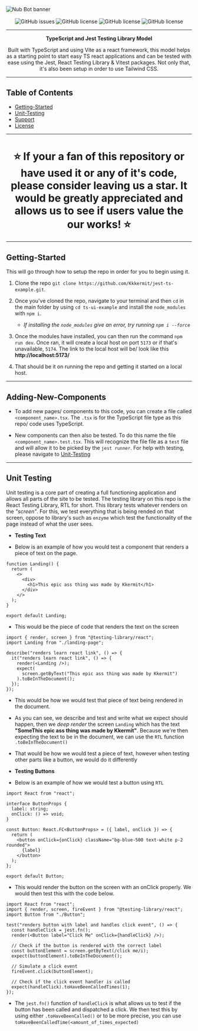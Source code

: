 <img align="center" alt="Nub Bot banner" src="https://i.postimg.cc/QCfKdk7C/ts-ui-img.png">

<p align="center">
<img align="center" alt="GitHub issues" src="https://img.shields.io/github/issues/Kkkermit/jest-ts-example?style=for-the-badge"> 
<img align="center" alt="GitHub license" src="https://img.shields.io/github/license/Kkkermit/jest-ts-example?style=for-the-badge">
<img align="center" alt="GitHub license" src="https://img.shields.io/github/stars/Kkkermit/jest-ts-example?style=for-the-badge">
<img align="center" alt="GitHub license" src="https://img.shields.io/github/forks/Kkkermit/jest-ts-example?style=for-the-badge">
</p>

<hr>

<p align="center"><strong>
TypeScript and Jest Testing Library Model
</strong></p>

<p align="center">
Built with TypeScript and using Vite as a react framework, this model helps as a starting point to start easy TS react applications and can be tested with ease using the Jest, React Testing Library & Vitest packages. Not only that, it's also been setup in order to use Tailwind CSS. 
</p>

<hr>

## Table of Contents

- [Getting-Started](#getting-started)
- [Unit-Testing](#unit-testing)
- [Support](#support)
- [License](#license)

<hr>

<h1 align="center"><strong>
⭐ If your a fan of this repository or have used it or any of it's code, please consider leaving us a star. It would be greatly appreciated and allows us to see if users value the our works! ⭐
</strong></h1>

<hr>

## Getting-Started

This will go through how to setup the repo in order for you to begin using it.

1.  Clone the repo `git clone https://github.com/Kkkermit/jest-ts-example.git`.
2.  Once you've cloned the repo, navigate to your terminal and then `cd` in the main folder by using `cd ts-ui-example` and install the `node_modules` with `npm i`.

    - _If installing the `node_modules` give an error, try running `npm i --force`_

3.  Once the modules have installed, you can then run the command `npm run dev`. Once ran, it will create a local host on port `5173` or if that's unavailable, `5174`. The link to the local host will be/ look like this **http://localhost:5173/**
4.  That should be it on running the repo and getting it started on a local host.

<hr>

## Adding-New-Components

- To add new pages/ components to this code, you can create a file called `<component_name>.tsx`. The `.tsx` is for the TypeScript file type as this repo/ code uses TypeScript.

- New components can then also be tested. To do this name the file `<component_name>.test.tsx`. This will recognize the file file as a `test` file and will allow it to be picked by the `jest runner`. For help with testing, please navigate to [Unit-Testing](#Unit-Testing)

<hr>

## Unit Testing

Unit testing is a core part of creating a full functioning application and allows all parts of the site to be tested. The testing library on this repo is the React Testing Library, RTL for short. This library tests whatever renders on the _"screen"_. For this, we test everything that is being rended on that screen, oppose to library's such as `enzyme` which test the functionality of the page instead of what the user sees.

- **Testing Text**

- Below is an example of how you would test a component that renders a piece of text on the page.

```tsx
function Landing() {
  return (
    <>
      <div>
        <h1>This epic ass thing was made by Kkermit</h1>
      </div>
    </>
  );
}

export default Landing;
```

- This would be the piece of code that renders the text on the screen

```tsx
import { render, screen } from "@testing-library/react";
import Landing from "./landing-page";

describe("renders learn react link", () => {
  it("renders learn react link", () => {
    render(<Landing />);
    expect(
      screen.getByText("This epic ass thing was made by Kkermit")
    ).toBeInTheDocument();
  });
});
```

- This would be how we would test that piece of text being rendered in the document.
- As you can see, we describe and test and write what we expect should happen, then we _deep render_ the screen `Landing` which has the text **"SomeThis epic ass thing was made by Kkermit"**. Because we're then expecting the text to be in the document, we can use the `RTL` function `.toBeInTheDocument()`
- That would be how we would test a piece of text, however when testing other parts like a button, we would do it differently

- **Testing Buttons**

- Below is an example of how we would test a button using `RTL`

```tsx
import React from "react";

interface ButtonProps {
  label: string;
  onClick: () => void;
}

const Button: React.FC<ButtonProps> = ({ label, onClick }) => {
  return (
    <button onClick={onClick} className="bg-blue-500 text-white p-2 rounded">
      {label}
    </button>
  );
};

export default Button;
```

- This would render the button on the screen with an onClick properly. We would then test this with the code below.

```tsx
import React from "react";
import { render, screen, fireEvent } from "@testing-library/react";
import Button from "./Button";

test("renders button with label and handles click event", () => {
  const handleClick = jest.fn();
  render(<Button label="Click Me" onClick={handleClick} />);

  // Check if the button is rendered with the correct label
  const buttonElement = screen.getByText(/click me/i);
  expect(buttonElement).toBeInTheDocument();

  // Simulate a click event
  fireEvent.click(buttonElement);

  // Check if the click event handler is called
  expect(handleClick).toHaveBeenCalledTimes(1);
});
```

- The `jest.fn()` function of `handleClick` is what allows us to test if the button has been called and dispatched a click. We then test this by using either `.toHaveBeenCalled()` or to be more precise, you can use `toHaveBeenCalledTime(<amount_of_times_expected)`
